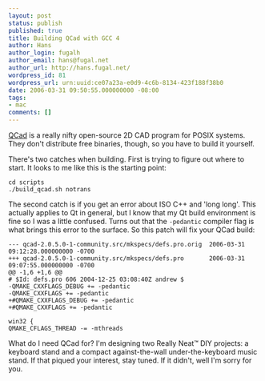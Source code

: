```yaml
---
layout: post
status: publish
published: true
title: Building QCad with GCC 4
author: Hans
author_login: fugalh
author_email: hans@fugal.net
author_url: http://hans.fugal.net/
wordpress_id: 81
wordpress_url: urn:uuid:ce07a23a-e0d9-4c6b-8134-423f188f38b0
date: 2006-03-31 09:50:55.000000000 -08:00
tags:
- mac
comments: []
---
```

<p><a href="http://www.ribbonsoft.com/qcad.html">QCad</a> is a really nifty open-source 2D
CAD program for POSIX systems. They don't distribute free binaries, though, so
you have to build it yourself.</p>

<p>There's two catches when building. First is trying to figure out where to
start. It looks to me like this is the starting point:</p>

<pre><code>cd scripts
./build_qcad.sh notrans
</code></pre>

<p>The second catch is if you get an error about ISO C++ and 'long long'. This
actually applies to Qt in general, but I know that my Qt build environment is
fine so I was a little confused. Turns out that the <code>-pedantic</code> compiler flag
is what brings this error to the surface. So this patch will fix your QCad
build:</p>

<pre><code>--- qcad-2.0.5.0-1-community.src/mkspecs/defs.pro.orig  2006-03-31 09:12:28.000000000 -0700
+++ qcad-2.0.5.0-1-community.src/mkspecs/defs.pro       2006-03-31 09:07:55.000000000 -0700
@@ -1,6 +1,6 @@
# $Id: defs.pro 606 2004-12-25 03:08:40Z andrew $
-QMAKE_CXXFLAGS_DEBUG += -pedantic
-QMAKE_CXXFLAGS += -pedantic
+#QMAKE_CXXFLAGS_DEBUG += -pedantic
+#QMAKE_CXXFLAGS += -pedantic

win32 {
QMAKE_CFLAGS_THREAD -= -mthreads
</code></pre>

<p>What do I need QCad for? I'm designing two Really Neat&trade; DIY projects: a
keyboard stand and a compact against-the-wall under-the-keyboard music stand.
If that piqued your interest, stay tuned. If it didn't, well I'm sorry for you.</p>
